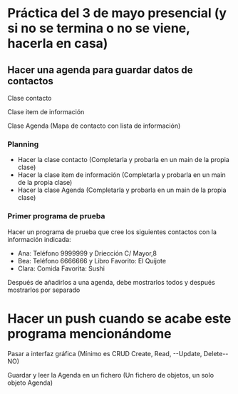 # Práctica del 3 de mayo presencial (y si no se termina o no se viene, hacerla en casa)

## Hacer una agenda para guardar datos de contactos

Clase contacto

Clase item de información

Clase Agenda (Mapa de contacto con lista de información)

### Planning

* Hacer la clase contacto (Completarla y probarla en un main de la propia clase)
* Hacer la clase item de información (Completarla y probarla en un main de la propia clase)
* Hacer la clase Agenda (Completarla y probarla en un main de la propia clase)

### Primer programa de prueba

Hacer un programa de prueba que cree los siguientes contactos con la información indicada:
  - Ana: Teléfono 9999999 y Driección C/ Mayor,8
  - Bea: Teléfono 6666666 y Libro Favorito: El Quijote
  - Clara: Comida Favorita: Sushi
  
 Después de añadirlos a una agenda, debe mostrarlos todos y después mostrarlos por separado
# Hacer un push cuando se acabe este programa mencionándome

Pasar a interfaz gráfica
(Mínimo es CRUD Create, Read, --Update, Delete-- NO)

Guardar y leer la Agenda en un fichero (Un fichero de objetos, un solo objeto Agenda)
